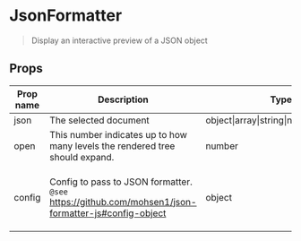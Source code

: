 # JsonFormatter

> Display an interactive preview of a JSON object

## Props

| Prop name | Description                                                                                                              | Type                                   | Values | Default                                    |
| --------- | ------------------------------------------------------------------------------------------------------------------------ | -------------------------------------- | ------ | ------------------------------------------ |
| json      | The selected document                                                                                                    | object\|array\|string\|number\|boolean | -      |                                            |
| open      | This number indicates up to how many levels the rendered tree should expand.                                             | number                                 | -      | 1                                          |
| config    | <p>Config to pass to JSON formatter.<br><code>@see</code> https://github.com/mohsen1/json-formatter-js#config-object</p> | object                                 | -      | <p>{<br>hoverPreviewEnabled: true<br>}</p> |

